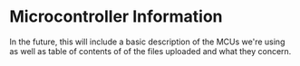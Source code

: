 # Microcontroller Information
In the future, this will include a basic description of the MCUs we're using as well as table of contents of of the files uploaded and what they concern.
